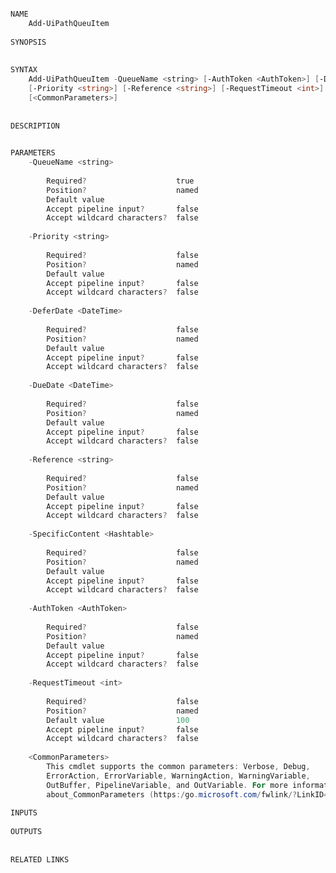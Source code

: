 ﻿```PowerShell

NAME
    Add-UiPathQueuItem
    
SYNOPSIS
    
    
SYNTAX
    Add-UiPathQueuItem -QueueName <string> [-AuthToken <AuthToken>] [-DeferDate <DateTime>] [-DueDate <DateTime>] 
    [-Priority <string>] [-Reference <string>] [-RequestTimeout <int>] [-SpecificContent <Hashtable>] 
    [<CommonParameters>]
    
    
DESCRIPTION
    

PARAMETERS
    -QueueName <string>
        
        Required?                    true
        Position?                    named
        Default value                
        Accept pipeline input?       false
        Accept wildcard characters?  false
        
    -Priority <string>
        
        Required?                    false
        Position?                    named
        Default value                
        Accept pipeline input?       false
        Accept wildcard characters?  false
        
    -DeferDate <DateTime>
        
        Required?                    false
        Position?                    named
        Default value                
        Accept pipeline input?       false
        Accept wildcard characters?  false
        
    -DueDate <DateTime>
        
        Required?                    false
        Position?                    named
        Default value                
        Accept pipeline input?       false
        Accept wildcard characters?  false
        
    -Reference <string>
        
        Required?                    false
        Position?                    named
        Default value                
        Accept pipeline input?       false
        Accept wildcard characters?  false
        
    -SpecificContent <Hashtable>
        
        Required?                    false
        Position?                    named
        Default value                
        Accept pipeline input?       false
        Accept wildcard characters?  false
        
    -AuthToken <AuthToken>
        
        Required?                    false
        Position?                    named
        Default value                
        Accept pipeline input?       false
        Accept wildcard characters?  false
        
    -RequestTimeout <int>
        
        Required?                    false
        Position?                    named
        Default value                100
        Accept pipeline input?       false
        Accept wildcard characters?  false
        
    <CommonParameters>
        This cmdlet supports the common parameters: Verbose, Debug,
        ErrorAction, ErrorVariable, WarningAction, WarningVariable,
        OutBuffer, PipelineVariable, and OutVariable. For more information, see 
        about_CommonParameters (https:/go.microsoft.com/fwlink/?LinkID=113216). 
    
INPUTS
    
OUTPUTS
    
    
RELATED LINKS



```
